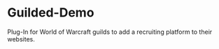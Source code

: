 Guilded-Demo
============

Plug-In for World of Warcraft guilds to add a recruiting platform to their websites.
